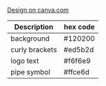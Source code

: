 [Design on canva.com](https://www.canva.com/design/DAGBJnkEddk/aF7RV5A6jqWe5c69yTu9fQ/edit)

| Description | hex code |
| --- | --- |
| background | #120200 |
| curly brackets| #ed5b2d |
| logo text | #f6f6e9 |
| pipe symbol | #ffce6d |

